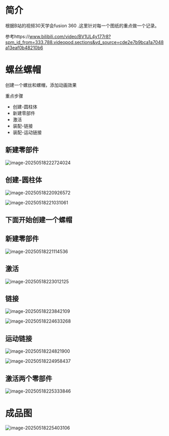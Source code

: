 # 简介

根据B站的视频30天学会fusion 360 .这里针对每一个图纸的重点做一个记录。

参考https://www.bilibili.com/video/BV1UL4y177r8?spm_id_from=333.788.videopod.sections&vd_source=cde2e7b9bca1a7048a13eaf0b48210b6

# 螺丝螺帽

创建一个螺丝和螺帽，添加动画效果

重点步骤

* 创建-圆柱体
* 新建零部件
* 激活
* 装配-链接
* 装配-运动链接

## 新建零部件

![image-20250518222724024](./Day8-螺丝螺纹动画/image-20250518222724024.png)

## 创建-圆柱体

![image-20250518220926572](./Day8-螺丝螺纹动画/image-20250518220926572.png)



![image-20250518221031061](./Day8-螺丝螺纹动画/image-20250518221031061.png)



## 下面开始创建一个螺帽

## 新建零部件

![image-20250518221114536](./Day8-螺丝螺纹动画/image-20250518221114536.png)

## 激活

![image-20250518223012125](./Day8-螺丝螺纹动画/image-20250518223012125.png)

## 链接

![image-20250518223842109](./Day8-螺丝螺纹动画/image-20250518223842109.png)

![image-20250518224633268](./Day8-螺丝螺纹动画/image-20250518224633268.png)



## 运动链接

![image-20250518224821900](./Day8-螺丝螺纹动画/image-20250518224821900.png)

![image-20250518224958437](./Day8-螺丝螺纹动画/image-20250518224958437.png)



## 激活两个零部件

![image-20250518225333846](./Day8-螺丝螺纹动画/image-20250518225333846.png)

# 成品图

![image-20250518225403106](./Day8-螺丝螺纹动画/image-20250518225403106.png)